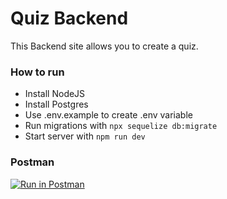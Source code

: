 # Quiz Backend

This Backend site allows you to create a quiz.

### How to run

- Install NodeJS
- Install Postgres
- Use .env.example to create .env variable
- Run migrations with `npx sequelize db:migrate`
- Start server with `npm run dev`

### Postman
[![Run in Postman](https://run.pstmn.io/button.svg)](https://app.getpostman.com/run-collection/4208573-295ad5a5-f6cf-4e70-a2b6-52bd84dc973e?action=collection%2Ffork&collection-url=entityId%3D4208573-295ad5a5-f6cf-4e70-a2b6-52bd84dc973e%26entityType%3Dcollection%26workspaceId%3Dda069bda-ef41-4880-addf-f4e466564e79)

